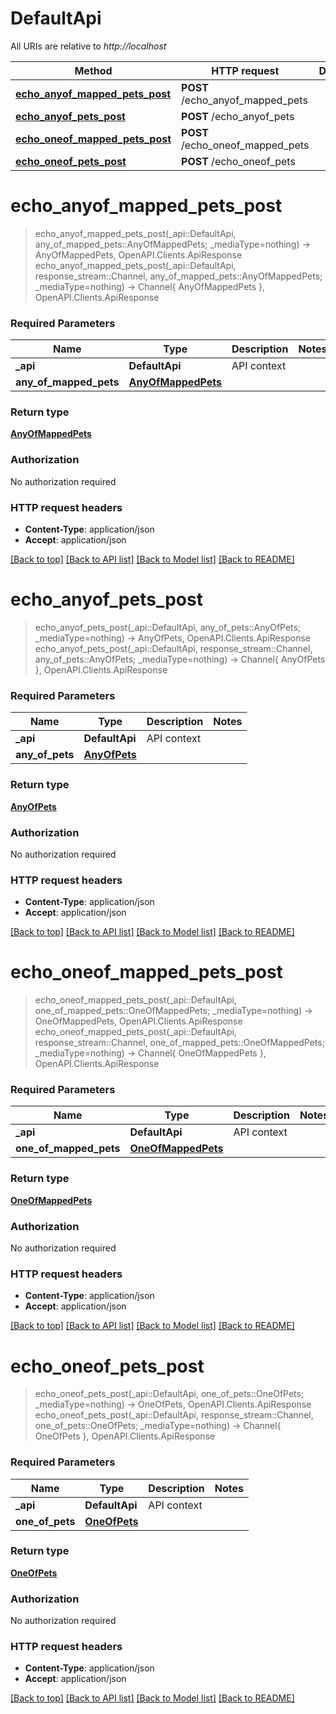 # DefaultApi

All URIs are relative to *http://localhost*

Method | HTTP request | Description
------------- | ------------- | -------------
[**echo_anyof_mapped_pets_post**](DefaultApi.md#echo_anyof_mapped_pets_post) | **POST** /echo_anyof_mapped_pets | 
[**echo_anyof_pets_post**](DefaultApi.md#echo_anyof_pets_post) | **POST** /echo_anyof_pets | 
[**echo_oneof_mapped_pets_post**](DefaultApi.md#echo_oneof_mapped_pets_post) | **POST** /echo_oneof_mapped_pets | 
[**echo_oneof_pets_post**](DefaultApi.md#echo_oneof_pets_post) | **POST** /echo_oneof_pets | 


# **echo_anyof_mapped_pets_post**
> echo_anyof_mapped_pets_post(_api::DefaultApi, any_of_mapped_pets::AnyOfMappedPets; _mediaType=nothing) -> AnyOfMappedPets, OpenAPI.Clients.ApiResponse <br/>
> echo_anyof_mapped_pets_post(_api::DefaultApi, response_stream::Channel, any_of_mapped_pets::AnyOfMappedPets; _mediaType=nothing) -> Channel{ AnyOfMappedPets }, OpenAPI.Clients.ApiResponse



### Required Parameters

Name | Type | Description  | Notes
------------- | ------------- | ------------- | -------------
 **_api** | **DefaultApi** | API context | 
**any_of_mapped_pets** | [**AnyOfMappedPets**](AnyOfMappedPets.md)|  | 

### Return type

[**AnyOfMappedPets**](AnyOfMappedPets.md)

### Authorization

No authorization required

### HTTP request headers

 - **Content-Type**: application/json
 - **Accept**: application/json

[[Back to top]](#) [[Back to API list]](../README.md#api-endpoints) [[Back to Model list]](../README.md#models) [[Back to README]](../README.md)

# **echo_anyof_pets_post**
> echo_anyof_pets_post(_api::DefaultApi, any_of_pets::AnyOfPets; _mediaType=nothing) -> AnyOfPets, OpenAPI.Clients.ApiResponse <br/>
> echo_anyof_pets_post(_api::DefaultApi, response_stream::Channel, any_of_pets::AnyOfPets; _mediaType=nothing) -> Channel{ AnyOfPets }, OpenAPI.Clients.ApiResponse



### Required Parameters

Name | Type | Description  | Notes
------------- | ------------- | ------------- | -------------
 **_api** | **DefaultApi** | API context | 
**any_of_pets** | [**AnyOfPets**](AnyOfPets.md)|  | 

### Return type

[**AnyOfPets**](AnyOfPets.md)

### Authorization

No authorization required

### HTTP request headers

 - **Content-Type**: application/json
 - **Accept**: application/json

[[Back to top]](#) [[Back to API list]](../README.md#api-endpoints) [[Back to Model list]](../README.md#models) [[Back to README]](../README.md)

# **echo_oneof_mapped_pets_post**
> echo_oneof_mapped_pets_post(_api::DefaultApi, one_of_mapped_pets::OneOfMappedPets; _mediaType=nothing) -> OneOfMappedPets, OpenAPI.Clients.ApiResponse <br/>
> echo_oneof_mapped_pets_post(_api::DefaultApi, response_stream::Channel, one_of_mapped_pets::OneOfMappedPets; _mediaType=nothing) -> Channel{ OneOfMappedPets }, OpenAPI.Clients.ApiResponse



### Required Parameters

Name | Type | Description  | Notes
------------- | ------------- | ------------- | -------------
 **_api** | **DefaultApi** | API context | 
**one_of_mapped_pets** | [**OneOfMappedPets**](OneOfMappedPets.md)|  | 

### Return type

[**OneOfMappedPets**](OneOfMappedPets.md)

### Authorization

No authorization required

### HTTP request headers

 - **Content-Type**: application/json
 - **Accept**: application/json

[[Back to top]](#) [[Back to API list]](../README.md#api-endpoints) [[Back to Model list]](../README.md#models) [[Back to README]](../README.md)

# **echo_oneof_pets_post**
> echo_oneof_pets_post(_api::DefaultApi, one_of_pets::OneOfPets; _mediaType=nothing) -> OneOfPets, OpenAPI.Clients.ApiResponse <br/>
> echo_oneof_pets_post(_api::DefaultApi, response_stream::Channel, one_of_pets::OneOfPets; _mediaType=nothing) -> Channel{ OneOfPets }, OpenAPI.Clients.ApiResponse



### Required Parameters

Name | Type | Description  | Notes
------------- | ------------- | ------------- | -------------
 **_api** | **DefaultApi** | API context | 
**one_of_pets** | [**OneOfPets**](OneOfPets.md)|  | 

### Return type

[**OneOfPets**](OneOfPets.md)

### Authorization

No authorization required

### HTTP request headers

 - **Content-Type**: application/json
 - **Accept**: application/json

[[Back to top]](#) [[Back to API list]](../README.md#api-endpoints) [[Back to Model list]](../README.md#models) [[Back to README]](../README.md)

